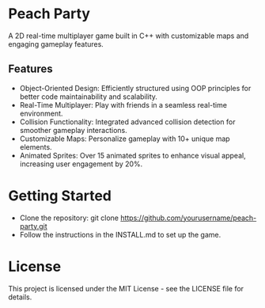 # Peach Party
A 2D real-time multiplayer game built in C++ with customizable maps and engaging gameplay features.

## Features
- Object-Oriented Design: Efficiently structured using OOP principles for better code maintainability and scalability.
- Real-Time Multiplayer: Play with friends in a seamless real-time environment.
- Collision Functionality: Integrated advanced collision detection for smoother gameplay interactions.
- Customizable Maps: Personalize gameplay with 10+ unique map elements.
- Animated Sprites: Over 15 animated sprites to enhance visual appeal, increasing user engagement by 20%.
# Getting Started
- Clone the repository: git clone https://github.com/yourusername/peach-party.git
- Follow the instructions in the INSTALL.md to set up the game.
# License
This project is licensed under the MIT License - see the LICENSE file for details.
